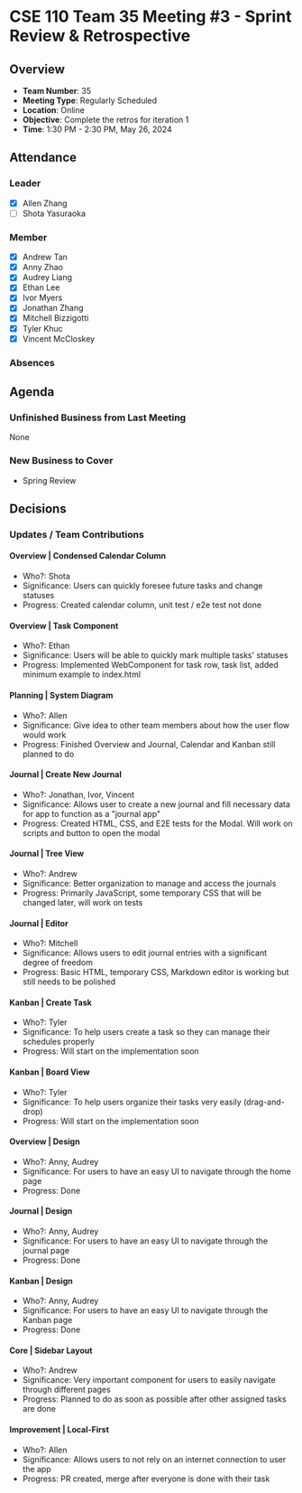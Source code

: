 # CSE 110 Team 35 Meeting #3 - Sprint Review & Retrospective

## Overview
- **Team Number**: 35
- **Meeting Type**: Regularly Scheduled
- **Location**: Online
- **Objective**: Complete the retros for iteration 1
- **Time**: 1:30 PM - 2:30 PM, May 26, 2024

## Attendance

### Leader
- [X] Allen Zhang
- [ ] Shota Yasuraoka

### Member
- [X] Andrew Tan
- [X] Anny Zhao
- [X] Audrey Liang
- [X] Ethan Lee
- [X] Ivor Myers
- [X] Jonathan Zhang
- [X] Mitchell Bizzigotti
- [X] Tyler Khuc
- [X] Vincent McCloskey

### Absences

## Agenda

### Unfinished Business from Last Meeting
None

### New Business to Cover
- Spring Review

## Decisions

### Updates / Team Contributions

#### Overview | Condensed Calendar Column
- Who?: Shota
- Significance: Users can quickly foresee future tasks and change statuses
- Progress: Created calendar column, unit test / e2e test not done

#### Overview | Task Component
- Who?: Ethan
- Significance: Users will be able to quickly mark multiple tasks' statuses
- Progress: Implemented WebComponent for task row, task list, added minimum example to index.html

#### Planning | System Diagram
- Who?: Allen
- Significance: Give idea to other team members about how the user flow would work
- Progress: Finished Overview and Journal, Calendar and Kanban still planned to do

#### Journal | Create New Journal
- Who?: Jonathan, Ivor, Vincent
- Significance: Allows user to create a new journal and fill necessary data for app to function as a "journal app"
- Progress: Created HTML, CSS, and E2E tests for the Modal. Will work on scripts and button to open the modal

#### Journal | Tree View
- Who?: Andrew
- Significance: Better organization to manage and access the journals
- Progress: Primarily JavaScript, some temporary CSS that will be changed later, will work on tests

#### Journal | Editor
- Who?: Mitchell
- Significance: Allows users to edit journal entries with a significant degree of freedom
- Progress: Basic HTML, temporary CSS, Markdown editor is working but still needs to be polished

#### Kanban | Create Task
- Who?: Tyler
- Significance: To help users create a task so they can manage their schedules properly
- Progress: Will start on the implementation soon

#### Kanban | Board View
- Who?: Tyler
- Significance: To help users organize their tasks very easily (drag-and-drop)
- Progress: Will start on the implementation soon

#### Overview | Design
- Who?: Anny, Audrey
- Significance: For users to have an easy UI to navigate through the home page
- Progress: Done

#### Journal | Design
- Who?: Anny, Audrey
- Significance: For users to have an easy UI to navigate through the journal page
- Progress: Done

#### Kanban | Design
- Who?: Anny, Audrey
- Significance: For users to have an easy UI to navigate through the Kanban page
- Progress: Done

#### Core | Sidebar Layout
- Who?: Andrew
- Significance: Very important component for users to easily navigate through different pages
- Progress: Planned to do as soon as possible after other assigned tasks are done

#### Improvement | Local-First
- Who?: Allen
- Significance: Allows users to not rely on an internet connection to user the app
- Progress: PR created, merge after everyone is done with their task